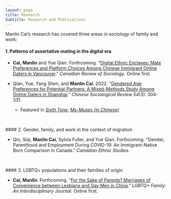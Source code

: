```yaml
---
layout: page
title: Research 
Subtitle: Research and Publications
---
```


Manlin Cai’s research has covered three areas in sociology of family and work:

#### 1. Patterns of assortative mating in the digital era

- **Cai, Manlin** and Yue Qian. Forthcoming. “[Digital Ethnic Enclaves: Mate Preferences and Platform Choices Among Chinese Immigrant Online Daters in Vancouver](https://doi.org/10.1111/cars.12414).” *Canadian Review of Sociology*. Online first. 

- Qian, Yue, Yang Shen, and **Manlin Cai**. 2022. “[Gendered Age Preferences for Potential Partners: A Mixed-Methods Study Among Online Daters in Shanghai](https://doi.org/10.1080/21620555.2022.2059459).” *Chinese Sociological Review 54*(3): 304-331.
  - Featured in [*Sixth Tone*](https://www.sixthtone.com/news/1010316/chinas-singles-agree-age-matters), [*Ms-Muses (in Chinese)*](https://mp.weixin.qq.com/s/iObqlUSfHXvjiXd6B2HMew)
<p>&nbsp;</p>
#### 2. Gender, family, and work in the context of migration

- Qin, Siqi, **Manlin Cai**, Sylvia Fuller, and Yue Qian. Forthcoming. “Gender, Parenthood and Employment During COVID-19: An Immigrant-Native Born Comparison in Canada.” *Canadian Ethnic Studies*.
<p>&nbsp;</p>
#### 3. LGBTQ+ populations and their families of origin

- **Cai, Manlin**. Forthcoming. “[For the Sake of Parents? Marriages of Convenience between Lesbians and Gay Men in China](https://doi.org/10.1080/27703371.2023.2172509).” *LGBTQ+ Family: An Interdisciplinary Journal*. Online first. 
